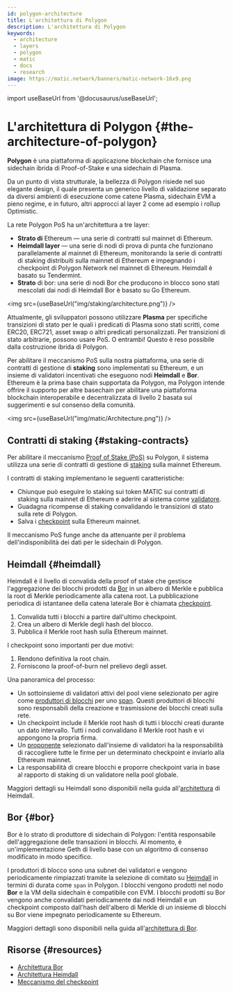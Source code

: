 ```yaml
---
id: polygon-architecture
title: L'architettura di Polygon
description: L'architettura di Polygon
keywords:
  - architecture
  - layers
  - polygon
  - matic
  - docs
  - research
image: https://matic.network/banners/matic-network-16x9.png
---
```

import useBaseUrl from '@docusaurus/useBaseUrl';

# L'architettura di Polygon {#the-architecture-of-polygon}

**Polygon** è una piattaforma di applicazione blockchain che fornisce una sidechain ibrida di Proof-of-Stake e una sidechain di Plasma.

Da un punto di vista strutturale, la bellezza di Polygon risiede nel suo elegante design, il quale presenta un generico livello di validazione separato da diversi ambienti di esecuzione come catene Plasma, sidechain EVM a pieno regime, e in futuro, altri approcci al layer 2 come ad esempio i rollup Optimistic.

La rete Polygon PoS ha un'architettura a tre layer:

* **Strato di** Ethereum — una serie di contratti sul mainnet di Ethereum.
* **Heimdall layer** — una serie di nodi di prova di punta che funzionano parallelamente al mainnet di Ethereum, monitorando la serie di contratti di staking distribuiti sulla mainnet di Ethereum e impegnando i checkpoint di Polygon Network nel mainnet di Ethereum. Heimdall è basato su Tendermint.
* **Strato** di bor: una serie di nodi Bor che producono in blocco sono stati mescolati dai nodi di Heimdall Bor è basato su Go Ethereum.

<img src={useBaseUrl("img/staking/architecture.png")} />

Attualmente, gli sviluppatori possono utilizzare **Plasma** per specifiche transizioni di stato per le quali i predicati di Plasma sono stati scritti, come ERC20, ERC721, asset swap o altri predicati personalizzati. Per transizioni di stato arbitrarie,
possono usare PoS. O entrambi! Questo è reso possibile dalla costruzione ibrida di Polygon.

Per abilitare il meccanismo PoS sulla nostra piattaforma, una serie di contratti di gestione di **staking** sono implementati su Ethereum, e un insieme di validatori incentivati che eseguono nodi **Heimdall** e **Bor**. Ethereum è
la prima base chain supportata da Polygon, ma Polygon intende offrire il supporto per altre basechain per abilitare una piattaforma blockchain interoperabile e decentralizzata di livello 2 basata sui suggerimenti e sul consenso della comunità.

<img src={useBaseUrl("img/matic/Architecture.png")} />

## Contratti di staking {#staking-contracts}

Per abilitare il meccanismo [Proof of Stake (PoS)](docs/home/polygon-basics/what-is-proof-of-stake) su Polygon,
il sistema utilizza una serie di contratti di gestione di [staking](/docs/maintain/glossary#staking) sulla mainnet Ethereum.

I contratti di staking implementano le seguenti caratteristiche:

* Chiunque può eseguire lo staking sui token MATIC sui contratti di staking sulla mainnet di Ethereum e aderire al sistema come [validatore](/docs/maintain/glossary#validator).
* Guadagna ricompense di staking convalidando le transizioni di stato sulla rete di Polygon.
* Salva i [checkpoint](/docs/maintain/glossary#checkpoint-transaction) sulla Ethereum mainnet.

Il meccanismo PoS funge anche da attenuante per il problema dell'indisponibilità dei dati per le sidechain di Polygon.

## Heimdall {#heimdall}

Heimdall è il livello di convalida della proof of stake che gestisce l'aggregazione dei blocchi prodotti da [Bor](/docs/maintain/glossary#bor) in un albero di Merkle e pubblica la root di Merkle periodicamente alla catena root. La pubblicazione periodica di istantanee della catena laterale Bor è chiamata [checkpoint](/docs/maintain/glossary#checkpoint-transaction).

1. Convalida tutti i blocchi a partire dall'ultimo checkpoint.
2. Crea un albero di Merkle degli hash del blocco.
3. Pubblica il Merkle root hash sulla Ethereum mainnet.

I checkpoint sono importanti per due motivi:

1. Rendono definitiva la root chain.
2. Forniscono la proof-of-burn nel prelievo degli asset.

Una panoramica del processo:

* Un sottoinsieme di validatori attivi del pool viene selezionato per agire come [produttori di blocchi](/docs/maintain/glossary#block-producer) per uno [span](/docs/maintain/glossary#span). Questi produttori di blocchi sono responsabili della creazione e trasmissione dei blocchi creati sulla rete.
* Un checkpoint include il Merkle root hash di tutti i blocchi creati durante un dato intervallo. Tutti i nodi convalidano il Merkle root hash e vi appongono la propria firma.
* Un [proponente](/docs/maintain/glossary#proposer) selezionato dall'insieme di validatori ha la responsabilità di raccogliere tutte le firme per un determinato checkpoint e inviarlo alla Ethereum mainnet.
* La responsabilità di creare blocchi e proporre checkpoint varia in base al rapporto di staking di un validatore nella pool globale.

Maggiori dettagli su Heimdall sono disponibili nella guida all'[architettura](/docs/pos/heimdall/overview) di Heimdall.

## Bor {#bor}

Bor è lo strato di produttore di sidechain di Polygon: l'entità responsabile dell'aggregazione delle transazioni in blocchi. Al momento, è un'implementazione Geth di livello base con un algoritmo di consenso modificato in modo specifico.

I produttori di blocco sono una subnet dei validatori e vengono periodicamente rimpiazzati tramite la selezione di comitato su [Heimdall](/docs/maintain/glossary#heimdall) in termini di durata come `span` in Polygon. I blocchi vengono prodotti nel nodo **Bor** e la VM della sidechain è compatibile con EVM.
I blocchi prodotti su Bor vengono anche convalidati periodicamente dai nodi Heimdall e un checkpoint composto
dall'hash dell'albero di Merkle di un insieme di blocchi su Bor viene impegnato periodicamente su Ethereum.

Maggiori dettagli sono disponibili nella guida all'[architettura di Bor](/docs/pos/bor/overview).

## Risorse {#resources}

* [Architettura Bor](https://wiki.polygon.technology/docs/pos/bor)
* [Architettura Heimdall](https://forum.polygon.technology/t/matic-system-overview-heimdall/8323)
* [Meccanismo del checkpoint](https://forum.polygon.technology/t/checkpoint-mechanism-on-heimdall/7160)
